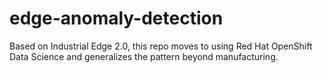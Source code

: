 # edge-anomaly-detection
Based on Industrial Edge 2.0, this repo moves to using Red Hat OpenShift Data Science and generalizes the pattern beyond manufacturing. 
